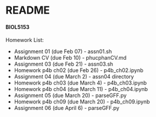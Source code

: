 # **README**

#### BIOL5153 

Homework List:
- Assignment 01 (due Feb 07) - assn01.sh
- Markdown CV (due Feb 10) - phucphanCV.md
- Assignment 03 (due Feb 21) - assn03.sh
- Homework p4b ch02 (due Feb 26) - p4b_ch02.ipynb
- Assignment 04 (due March 2) - assn04 directory
- Homework p4b ch03 (due March 4) - p4b_ch03.ipynb
- Homework p4b ch04 (due March 11) - p4b_ch04.ipynb
- Assignment 05 (due March 20) - parseGFF.py
- Homework p4b ch09 (due March 20) - p4b_ch09.ipynb
- Assignment 06 (due April 6) - parseGFF.py
